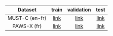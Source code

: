 |   Dataset   |   train   |   validation   |   test   |
|:-----------:|:---------:|:--------------:|:--------:|
|   MUST-C (en-fr)   |  [link](https://iwslt-data.s3.ap-south-1.amazonaws.com/fr_en_train_data)  |  [link](https://iwslt-data.s3.ap-south-1.amazonaws.com/fr_en_train_data)  | [link](https://iwslt-data.s3.ap-south-1.amazonaws.com/fr_en_test_data) |
|  PAWS-X (fr)  | [link](https://iwslt-data.s3.ap-south-1.amazonaws.com/paws_fr_train) |  [link](https://iwslt-data.s3.ap-south-1.amazonaws.com/fr_en_train_data)  | [link](https://iwslt-data.s3.ap-south-1.amazonaws.com/fr_en_test_data) | 

